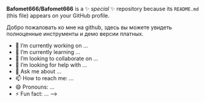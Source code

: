 
**Bafomet666/Bafomet666** is a ✨ _special_ ✨ repository because its `README.md` (this file) appears on your GitHub profile.

Добро пожаловать ко мне на github, здесь вы можете увидеть полноценные инструменты и демо версии платных.

- 🔭 I’m currently working on ...
- 🌱 I’m currently learning ...
- 👯 I’m looking to collaborate on ...
- 🤔 I’m looking for help with ...
- 💬 Ask me about ...
- 📫 How to reach me: ...
- 😄 Pronouns: ...
- ⚡ Fun fact: ...
-->
